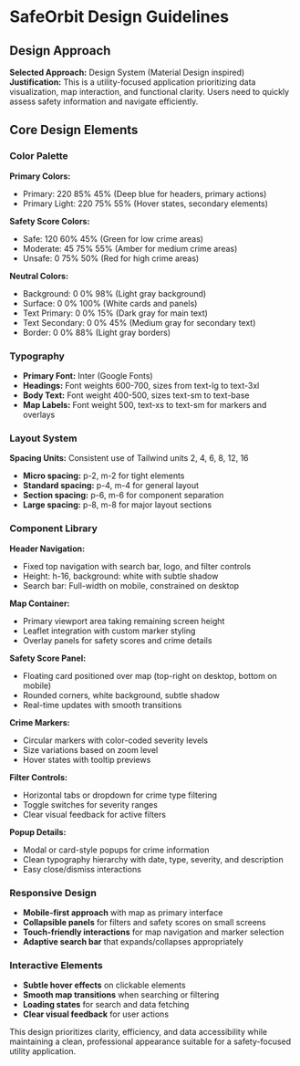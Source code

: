# SafeOrbit Design Guidelines

## Design Approach
**Selected Approach:** Design System (Material Design inspired)
**Justification:** This is a utility-focused application prioritizing data visualization, map interaction, and functional clarity. Users need to quickly assess safety information and navigate efficiently.

## Core Design Elements

### Color Palette
**Primary Colors:**
- Primary: 220 85% 45% (Deep blue for headers, primary actions)
- Primary Light: 220 75% 55% (Hover states, secondary elements)

**Safety Score Colors:**
- Safe: 120 60% 45% (Green for low crime areas)
- Moderate: 45 75% 55% (Amber for medium crime areas)  
- Unsafe: 0 75% 50% (Red for high crime areas)

**Neutral Colors:**
- Background: 0 0% 98% (Light gray background)
- Surface: 0 0% 100% (White cards and panels)
- Text Primary: 0 0% 15% (Dark gray for main text)
- Text Secondary: 0 0% 45% (Medium gray for secondary text)
- Border: 0 0% 88% (Light gray borders)

### Typography
- **Primary Font:** Inter (Google Fonts)
- **Headings:** Font weights 600-700, sizes from text-lg to text-3xl
- **Body Text:** Font weight 400-500, sizes text-sm to text-base
- **Map Labels:** Font weight 500, text-xs to text-sm for markers and overlays

### Layout System
**Spacing Units:** Consistent use of Tailwind units 2, 4, 6, 8, 12, 16
- **Micro spacing:** p-2, m-2 for tight elements
- **Standard spacing:** p-4, m-4 for general layout
- **Section spacing:** p-6, m-6 for component separation
- **Large spacing:** p-8, m-8 for major layout sections

### Component Library

**Header Navigation:**
- Fixed top navigation with search bar, logo, and filter controls
- Height: h-16, background: white with subtle shadow
- Search bar: Full-width on mobile, constrained on desktop

**Map Container:**
- Primary viewport area taking remaining screen height
- Leaflet integration with custom marker styling
- Overlay panels for safety scores and crime details

**Safety Score Panel:**
- Floating card positioned over map (top-right on desktop, bottom on mobile)
- Rounded corners, white background, subtle shadow
- Real-time updates with smooth transitions

**Crime Markers:**
- Circular markers with color-coded severity levels
- Size variations based on zoom level
- Hover states with tooltip previews

**Filter Controls:**
- Horizontal tabs or dropdown for crime type filtering
- Toggle switches for severity ranges
- Clear visual feedback for active filters

**Popup Details:**
- Modal or card-style popups for crime information
- Clean typography hierarchy with date, type, severity, and description
- Easy close/dismiss interactions

### Responsive Design
- **Mobile-first approach** with map as primary interface
- **Collapsible panels** for filters and safety scores on small screens
- **Touch-friendly interactions** for map navigation and marker selection
- **Adaptive search bar** that expands/collapses appropriately

### Interactive Elements
- **Subtle hover effects** on clickable elements
- **Smooth map transitions** when searching or filtering
- **Loading states** for search and data fetching
- **Clear visual feedback** for user actions

This design prioritizes clarity, efficiency, and data accessibility while maintaining a clean, professional appearance suitable for a safety-focused utility application.